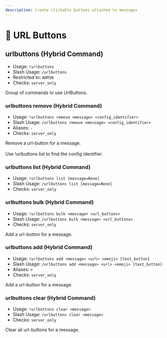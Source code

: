 ```yaml
---
description: Create clickable buttons attached to messages
---
```


# 🔘 URL Buttons

## urlbuttons (Hybrid Command)

* Usage: `!urlbuttons`
* Slash Usage: `/urlbuttons`
* Restricted to: `ADMIN`
* Checks: `server_only`

Group of commands to use UrlButtons.

### urlbuttons remove (Hybrid Command)

* Usage: `!urlbuttons remove <message> <config_identifier>`
* Slash Usage: `/urlbuttons remove <message> <config_identifier>`
* Aliases: `-`
* Checks: `server_only`

Remove a url-button for a message.\
\
Use !urlbuttons list to find the config identifier.

### urlbuttons list (Hybrid Command)

* Usage: `!urlbuttons list [message=None]`
* Slash Usage: `/urlbuttons list [message=None]`
* Checks: `server_only`

### urlbuttons bulk (Hybrid Command)

* Usage: `!urlbuttons bulk <message> <url_buttons>`
* Slash Usage: `/urlbuttons bulk <message> <url_buttons>`
* Checks: `server_only`

Add a url-button for a message.

### urlbuttons add (Hybrid Command)

* Usage: `!urlbuttons add <message> <url> <emoji> [text_button]`
* Slash Usage: `/urlbuttons add <message> <url> <emoji> [text_button]`
* Aliases: `+`
* Checks: `server_only`

Add a url-button for a message.

### urlbuttons clear (Hybrid Command)

* Usage: `!urlbuttons clear <message>`
* Slash Usage: `/urlbuttons clear <message>`
* Checks: `server_only`

Clear all url-buttons for a message.
